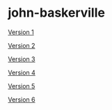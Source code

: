 john-baskerville
================
[Version 1](http://aineoh.github.io/john-baskerville/version-1.html)

[Version 2](http://aineoh.github.io/john-baskerville/version-2.html)

[Version 3](http://aineoh.github.io/john-baskerville/version-3.html)

[Version 4](http://aineoh.github.io/john-baskerville/version-4.html)

[Version 5](http://aineoh.github.io/john-baskerville/version-5.html)

[Version 6](http://aineoh.github.io/john-baskerville/version-7.html)
